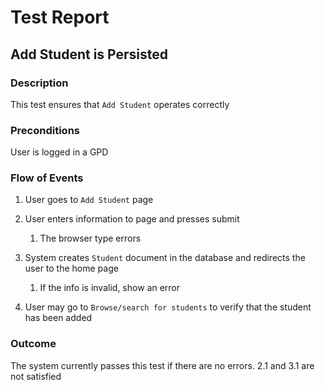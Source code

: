 # Test Report

## Add Student is Persisted

### Description

This test ensures that `Add Student` operates correctly

### Preconditions

User is logged in a GPD

### Flow of Events

1. User goes to `Add Student` page

2. User enters information to page and presses submit

    1. The browser type errors

3. System creates `Student` document in the database and redirects the user to the home page

    1. If the info is invalid, show an error

4. User may go to `Browse/search for students` to verify that the student has been added

### Outcome

The system currently passes this test if there are no errors. 2.1 and 3.1 are not satisfied
